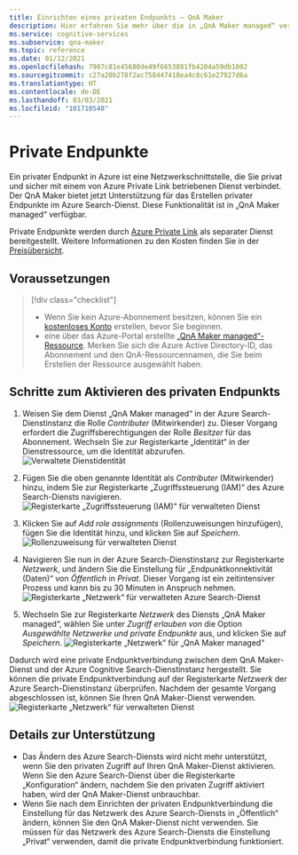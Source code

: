 ```yaml
---
title: Einrichten eines privaten Endpunkts – QnA Maker
description: Hier erfahren Sie mehr über die in „QnA Maker managed“ verfügbare Option zum Erstellen von privaten Endpunkten.
ms.service: cognitive-services
ms.subservice: qna-maker
ms.topic: reference
ms.date: 01/12/2021
ms.openlocfilehash: 7907c81e45680de49f6653891fb4204a59db1002
ms.sourcegitcommit: c27a20b278f2ac758447418ea4c8c61e27927d6a
ms.translationtype: HT
ms.contentlocale: de-DE
ms.lasthandoff: 03/03/2021
ms.locfileid: "101710548"
---
```

# <a name="private-endpoints"></a>Private Endpunkte

Ein privater Endpunkt in Azure ist eine Netzwerkschnittstelle, die Sie privat und sicher mit einem von Azure Private Link betriebenen Dienst verbindet. Der QnA Maker bietet jetzt Unterstützung für das Erstellen privater Endpunkte im Azure Search-Dienst. Diese Funktionalität ist in „QnA Maker managed“ verfügbar. 

Private Endpunkte werden durch [Azure Private Link](../../private-link/private-link-overview.md) als separater Dienst bereitgestellt. Weitere Informationen zu den Kosten finden Sie in der [Preisübersicht](https://azure.microsoft.com/pricing/details/private-link/). 

## <a name="prerequisites"></a>Voraussetzungen
> [!div class="checklist"]
> * Wenn Sie kein Azure-Abonnement besitzen, können Sie ein [kostenloses Konto](https://azure.microsoft.com/free/cognitive-services/) erstellen, bevor Sie beginnen.
> * eine über das Azure-Portal erstellte [„QnA Maker managed“-Ressource](https://ms.portal.azure.com/#create/Microsoft.CognitiveServicesQnAMaker). Merken Sie sich die Azure Active Directory-ID, das Abonnement und den QnA-Ressourcennamen, die Sie beim Erstellen der Ressource ausgewählt haben.

## <a name="steps-to-enable-private-endpoint"></a>Schritte zum Aktivieren des privaten Endpunkts
1. Weisen Sie dem Dienst „QnA Maker managed“ in der Azure Search-Dienstinstanz die Rolle *Contributer* (Mitwirkender) zu. Dieser Vorgang erfordert die Zugriffsberechtigungen der Rolle *Besitzer* für das Abonnement. Wechseln Sie zur Registerkarte „Identität“ in der Dienstressource, um die Identität abzurufen.
![Verwaltete Dienstidentität](../QnAMaker/media/qnamaker-reference-private-endpoints/private-endpoint-identity.png)

2. Fügen Sie die oben genannte Identität als *Contributer* (Mitwirkender) hinzu, indem Sie zur Registerkarte „Zugriffssteuerung (IAM)“ des Azure Search-Diensts navigieren. ![Registerkarte „Zugriffssteuerung (IAM)“ für verwalteten Dienst](../QnAMaker/media/qnamaker-reference-private-endpoints/private-endpoint-access-control.png)

3. Klicken Sie auf *Add role assignments* (Rollenzuweisungen hinzufügen), fügen Sie die Identität hinzu, und klicken Sie auf *Speichern*.
![Rollenzuweisung für verwalteten Dienst](../QnAMaker/media/qnamaker-reference-private-endpoints/private-endpoint-role-assignment.png)

4. Navigieren Sie nun in der Azure Search-Dienstinstanz zur Registerkarte *Netzwerk*, und ändern Sie die Einstellung für „Endpunktkonnektivität (Daten)“ von *Öffentlich* in *Privat*. Dieser Vorgang ist ein zeitintensiver Prozess und kann bis zu 30 Minuten in Anspruch nehmen. 
![Registerkarte „Netzwerk“ für verwalteten Azure Search-Dienst](../QnAMaker/media/qnamaker-reference-private-endpoints/private-endpoint-networking.png)

5. Wechseln Sie zur Registerkarte *Netzwerk* des Diensts „QnA Maker managed“, wählen Sie unter *Zugriff erlauben von* die Option *Ausgewählte Netzwerke und private Endpunkte* aus, und klicken Sie auf *Speichern*. 
![Registerkarte „Netzwerk“ für „QnA Maker managed“](../QnAMaker/media/qnamaker-reference-private-endpoints/private-endpoint-networking-2.png)

Dadurch wird eine private Endpunktverbindung zwischen dem QnA Maker-Dienst und der Azure Cognitive Search-Dienstinstanz hergestellt. Sie können die private Endpunktverbindung auf der Registerkarte *Netzwerk* der Azure Search-Dienstinstanz überprüfen. Nachdem der gesamte Vorgang abgeschlossen ist, können Sie Ihren QnA Maker-Dienst verwenden. 
![Registerkarte „Netzwerk“ für verwalteten Dienst](../QnAMaker/media/qnamaker-reference-private-endpoints/private-endpoint-networking-3.png)


## <a name="support-details"></a>Details zur Unterstützung
 * Das Ändern des Azure Search-Diensts wird nicht mehr unterstützt, wenn Sie den privaten Zugriff auf Ihren QnA Maker-Dienst aktivieren. Wenn Sie den Azure Search-Dienst über die Registerkarte „Konfiguration“ ändern, nachdem Sie den privaten Zugriff aktiviert haben, wird der QnA Maker-Dienst unbrauchbar.
 * Wenn Sie nach dem Einrichten der privaten Endpunktverbindung die Einstellung für das Netzwerk des Azure Search-Diensts in „Öffentlich“ ändern, können Sie den QnA Maker-Dienst nicht verwenden. Sie müssen für das Netzwerk des Azure Search-Diensts die Einstellung „Privat“ verwenden, damit die private Endpunktverbindung funktioniert.